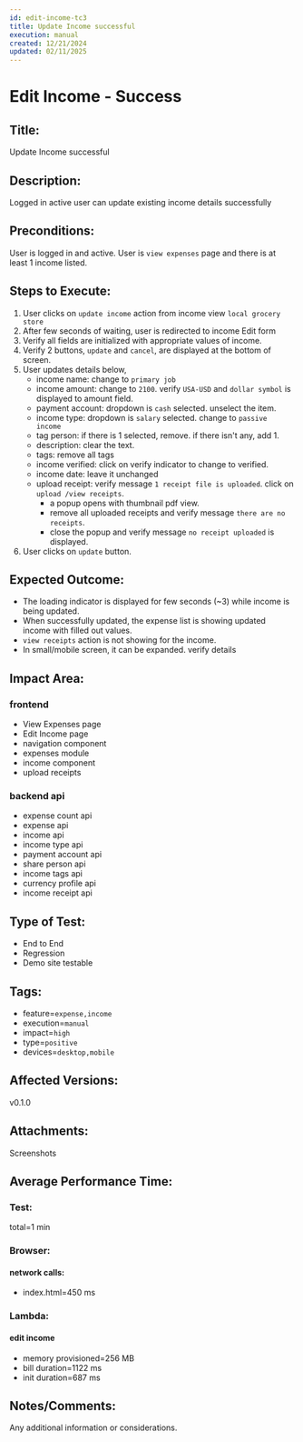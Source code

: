 ```yaml
---
id: edit-income-tc3
title: Update Income successful
execution: manual
created: 12/21/2024
updated: 02/11/2025
---
```


# Edit Income - Success

## Title:

Update Income successful

## Description:

Logged in active user can update existing income details successfully

## Preconditions:

User is logged in and active. User is `view expenses` page and there is at least 1 income listed.

## Steps to Execute:

1. User clicks on `update income` action from income view `local grocery store`
2. After few seconds of waiting, user is redirected to income Edit form
3. Verify all fields are initialized with appropriate values of income.
4. Verify 2 buttons, `update` and `cancel`, are displayed at the bottom of screen.
5. User updates details below,
   - income name: change to `primary job`
   - income amount: change to `2100`. verify `USA-USD` and `dollar symbol` is displayed to amount field.
   - payment account: dropdown is `cash` selected. unselect the item.
   - income type: dropdown is `salary` selected. change to `passive income`
   - tag person: if there is 1 selected, remove. if there isn't any, add 1.
   - description: clear the text.
   - tags: remove all tags
   - income verified: click on verify indicator to change to verified.
   - income date: leave it unchanged
   - upload receipt: verify message `1 receipt file is uploaded`. click on `upload /view receipts`.
     - a popup opens with thumbnail pdf view.
     - remove all uploaded receipts and verify message `there are no receipts`.
     - close the popup and verify message `no receipt uploaded` is displayed.
6. User clicks on `update` button.

## Expected Outcome:

- The loading indicator is displayed for few seconds (~3) while income is being updated.
- When successfully updated, the expense list is showing updated income with filled out values.
- `view receipts` action is not showing for the income.
- In small/mobile screen, it can be expanded. verify details

## Impact Area:

### frontend

- View Expenses page
- Edit Income page
- navigation component
- expenses module
- income component
- upload receipts

### backend api

- expense count api
- expense api
- income api
- income type api
- payment account api
- share person api
- income tags api
- currency profile api
- income receipt api

## Type of Test:

- End to End
- Regression
- Demo site testable

## Tags:

- feature=`expense,income`
- execution=`manual`
- impact=`high`
- type=`positive`
- devices=`desktop,mobile`

## Affected Versions:

v0.1.0

## Attachments:

Screenshots

## Average Performance Time:

### Test:

total=1 min

### Browser:

#### network calls:

- index.html=450 ms

### Lambda:

#### edit income

- memory provisioned=256 MB
- bill duration=1122 ms
- init duration=687 ms

## Notes/Comments:

Any additional information or considerations.
